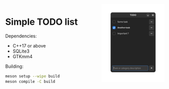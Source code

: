 <img src="./resources/preview.png" align="right" width="200px" height="auto"/>

# Simple TODO list

Dependencies:
- C++17 or above
- SQLite3
- GTKmm4

Building:
```bash
meson setup --wipe build
meson compile -C build
```
